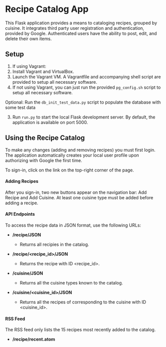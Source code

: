 # Recipe Catalog App

This Flask application provides a means to cataloging recipes, grouped by cuisine. It integrates third party user 
registration and authentication, provided by Google. Authenticated users have the ability to post, edit, and 
delete their own items.

## Setup

1. If using Vagrant:
  1. Install Vagrant and VirtualBox.
  2. Launch the Vagrant VM. A Vagrantfile and accompanying shell script are provided to setup all necessary software.
2. If not using Vagrant, you can just run the provided `pg_config.sh` script to setup all necessary software.

Optional: Run the `db_init_test_data.py` script to populate the database with some test data 

3. Run `run.py` to start the local Flask development server. By default, the application is available on port 5000.

## Using the Recipe Catalog

To make any changes (adding and removing recipes) you must first login. The application automatically creates your 
local user profile upon authorizing with Google the first time. 

To sign-in, click on the link on the top-right corner of the page.
 

#### Adding Recipes

After you sign-in, two new buttons appear on the navigation bar: Add Recipe and Add Cuisine.
At least one cuisine type must be added before adding a recipe. 

#### API Endpoints

To access the recipe data in JSON format, use the following URLs:

* **/recipe/JSON**
	* Returns all recipies in the catalog. 
	
*  **/recipe/<recipe_id>/JSON**
	* Returns the recipe with ID <recipe_id>.

*  **/cuisine/JSON**
	* Returns all the cuisine types known to the catalog.

*  **/cuisine/<cuisine_id>/JSON**
	* Returns all the recipes of corresponding to the cuisine with ID <cuisine_id>.

#### RSS Feed	

The RSS feed only lists the 15 recipes most recently added to the catalog.

*  **/recipe/recent.atom**


